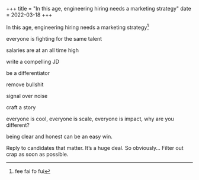 +++
title = "In this age, engineering hiring needs a marketing strategy"
date = 2022-03-18
+++

In this age, engineering hiring needs a marketing strategy[^1] 

everyone is fighting for the same talent

salaries are at an all time high 

write a compelling JD 

be a differentiator 

remove bullshit 

signal over noise 

craft a story 

everyone is cool, everyone is scale, everyone is impact, why are you different? 

being clear and honest can be an easy win.

Reply to candidates that matter. It’s a huge deal. So obviously… Filter out crap as soon as possible.

[^1]: fee fai fo fui